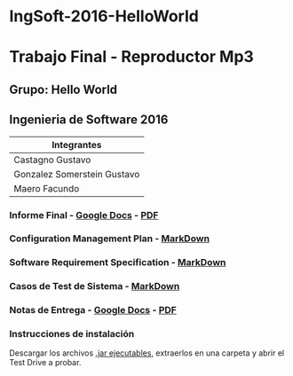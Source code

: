 # IngSoft-2016-HelloWorld
# Trabajo Final - Reproductor Mp3
## Grupo: Hello World
## Ingenieria de Software 2016

| Integrantes                 |
|-----------------------------|
| Castagno Gustavo            |
| Gonzalez Somerstein Gustavo |
| Maero Facundo               |

### Informe Final - [Google Docs](https://drive.google.com/open?id=1HmlCOkhkvfajOT3kmx2d81_IPyVgNgbPtEJulgP8wIU) - [PDF](https://drive.google.com/open?id=0B6PH2ZY6oYH7c0FmRmt0RHdSUGs)
### Configuration Management Plan - [MarkDown](https://github.com/castagno/IngSoft-2016-HelloWorld/blob/master/docs/Cm%20Plan.md)
### Software Requirement Specification - [MarkDown](https://github.com/castagno/IngSoft-2016-HelloWorld/blob/master/docs/SRS.md)
### Casos de Test de Sistema - [MarkDown](https://github.com/castagno/IngSoft-2016-HelloWorld/blob/master/docs/Tests%20de%20Sistema.md)
### Notas de Entrega - [Google Docs](https://docs.google.com/document/d/1FiLnc2N1MB6MT9Zi5VTsT5GME0U6hOCFJcrtlJcFeq8/edit?usp=sharing) - [PDF](https://drive.google.com/open?id=0B6PH2ZY6oYH7QXVJdE9OZXgyOTA)

### **Instrucciones de instalación**
Descargar los archivos [.jar ejecutables](https://drive.google.com/open?id=0B6PH2ZY6oYH7VlgzT2pPeS0zWmc), extraerlos en una carpeta y abrir el Test Drive a probar.
